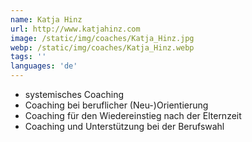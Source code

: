 ```yaml
---
name: Katja Hinz
url: http://www.katjahinz.com
image: /static/img/coaches/Katja_Hinz.jpg
webp: /static/img/coaches/Katja_Hinz.webp
tags: ''
languages: 'de'
---
```


<ul><li>systemisches Coaching</li><li>Coaching bei beruflicher (Neu-)Orientierung</li><li>Coaching für den Wiedereinstieg nach der Elternzeit</li><li>Coaching und Unterstützung bei der Berufswahl</li></ul>